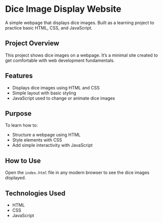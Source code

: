 # Dice Image Display Website

A simple webpage that displays dice images. Built as a learning project to practice basic HTML, CSS, and JavaScript.

## Project Overview

This project shows dice images on a webpage. It’s a minimal site created to get comfortable with web development fundamentals.

## Features

- Displays dice images using HTML and CSS
- Simple layout with basic styling
- JavaScript used to change or animate dice images

## Purpose

To learn how to:

- Structure a webpage using HTML
- Style elements with CSS
- Add simple interactivity with JavaScript

## How to Use

Open the `index.html` file in any modern browser to see the dice images displayed.

## Technologies Used

- HTML
- CSS
- JavaScript
